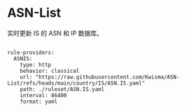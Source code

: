 
# ASN-List

实时更新 IS 的 ASN 和 IP 数据库。

<pre><code class="language-javascript">
rule-providers:
  ASNIS:
    type: http
    behavior: classical
    url: "https://raw.githubusercontent.com/Kwisma/ASN-List/refs/heads/main/country/IS/ASN.IS.yaml"
    path: ./ruleset/ASN.IS.yaml
    interval: 86400
    format: yaml
</code></pre>